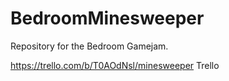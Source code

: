 # BedroomMinesweeper
Repository for the Bedroom Gamejam.

https://trello.com/b/T0AOdNsl/minesweeper Trello
